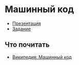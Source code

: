 # Машинный код

- [Презентация](http://www.nand2tetris.org/lectures/PDF/lecture%2004%20machine%20language.pdf)
- [Задание](http://www.nand2tetris.org/04.php)

## Что почитать

- [Википедия: Машинный код](https://ru.wikipedia.org/wiki/%D0%9C%D0%B0%D1%88%D0%B8%D0%BD%D0%BD%D1%8B%D0%B9_%D0%BA%D0%BE%D0%B4)

